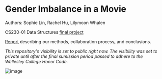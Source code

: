 # Gender Imbalance in a Movie
Authors: Sophie Lin, Rachel Hu, Lilymoon Whalen

CS230-01 Data Structures [final project](https://docs.google.com/document/d/1IycwGMGrk4UIMnbUNGa4i-qg65y6vre8VQmrD0hJ4Z8/edit)

[Report](FinalProject_Lin_Hu_Whalen.pdf) describing our methods, collaboration process, and conclusions.

*This repository's visibility is set to public right now.
The visibility was set to private until after the final sumission period passed to adhere to the Wellesley College Honor Code.*

![image](Hollywood.png)
